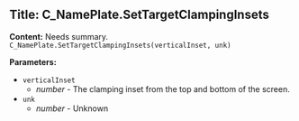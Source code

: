 ## Title: C_NamePlate.SetTargetClampingInsets

**Content:**
Needs summary.
`C_NamePlate.SetTargetClampingInsets(verticalInset, unk)`

**Parameters:**
- `verticalInset`
  - *number* - The clamping inset from the top and bottom of the screen.
- `unk`
  - *number* - Unknown